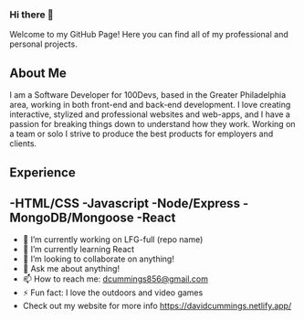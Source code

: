 ### Hi there 👋

Welcome to my GitHub Page! Here you can find all of my professional and personal projects.

## About Me

I am a Software Developer for 100Devs, based in the Greater Philadelphia area, working in both front-end and back-end development. I love creating interactive, stylized and professional websites and web-apps, and I have a passion for breaking things down to understand how they work. Working on a team or solo I strive to produce the best products for employers and clients.

## Experience
-HTML/CSS
-Javascript
-Node/Express
-MongoDB/Mongoose
-React
-----------------------------------------------------------------------------------------------------------------------------------------------------------------------------------

- 🔭 I’m currently working on LFG-full (repo name)
- 🌱 I’m currently learning React
- 👯 I’m looking to collaborate on anything!
- 💬 Ask me about anything!
- 📫 How to reach me: dcummings856@gmail.com
- ⚡ Fun fact: I love the outdoors and video games
- Check out my website for more info https://davidcummings.netlify.app/
